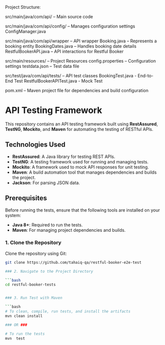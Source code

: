 

Project Structure:

src/main/java/com/api/ – Main source code

src/main/java/com/api/config/ – Manages configuration settings
   ConfigManager.java 

src/main/java/com/api/wrapper – API wrapper
  Booking.java – Represents a booking entity
  BookingDates.java – Handles booking date details
  RestfulBookerAPI.java – API interactions for Restful Booker
  
src/main/resources/ – Project Resources
   config.properties – Configuration settings
   testdata.json – Test data file
   
src/test/java/com/api/tests/ – API test classes
   BookingTest.java - End-to-End Test
   RestfulBookerAPITest.java  - Mock Test

pom.xml – Maven project file for dependencies and build configuration

# API Testing Framework

This repository contains an API testing framework built using **RestAssured**, **TestNG**, **Mockito**, and **Maven** for automating the testing of RESTful APIs.

## Technologies Used

- **RestAssured**: A Java library for testing REST APIs.
- **TestNG**: A testing framework used for running and managing tests.
- **Mockito**: A framework used to mock API responses for unit testing.
- **Maven**: A build automation tool that manages dependencies and builds the project.
- **Jackson**: For parsing JSON data.

## Prerequisites

Before running the tests, ensure that the following tools are installed on your system:

- **Java 8+**: Required to run the tests.
- **Maven**: For managing project dependencies and builds.

### 1. Clone the Repository

Clone the repository using Git:

```bash
git clone https://github.com/tahaiq-qa/restful-booker-e2e-test

### 2. Navigate to the Project Directory

```bash
cd restful-booker-tests


### 3. Run Test with Maven

```bash
# To clean, compile, run tests, and install the artifacts
mvn clean install

### OR ###

# To run the tests
mvn  test


